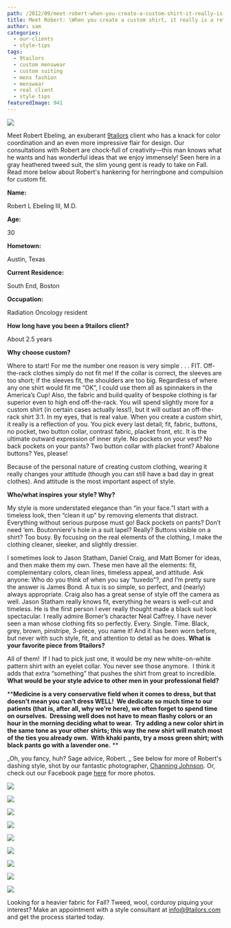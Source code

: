 ```yaml
---
path: /2012/09/meet-robert-when-you-create-a-custom-shirt-it-really-is-a-reflection-of-you/
title: Meet Robert: \When you create a custom shirt, it really is a reflection of you.\
author: sam
categories: 
  - our-clients
  - style-tips
tags: 
  - 9tailors
  - custom menswear
  - custom suiting
  - mens fashion
  - menswear
  - real client
  - style tips
featuredImage: 941
---
```

[![](http://2.bp.blogspot.com/-MDhZlEYk9o4/UFNlGrU81AI/AAAAAAAAA9A/7WRbS2X9X9g/s640/RobertProfile.jpg)](http://2.bp.blogspot.com/-MDhZlEYk9o4/UFNlGrU81AI/AAAAAAAAA9A/7WRbS2X9X9g/s1600/RobertProfile.jpg)

Meet Robert Ebeling, an exuberant [9tailors](http://www.9tailors.com/) client who has a knack for color coordination and an even more impressive flair for design. Our consultations with Robert are chock-full of creativity—this man knows what he wants and has wonderful ideas that we enjoy immensely! Seen here in a gray heathered tweed suit, the slim young gent is ready to take on Fall. Read more below about Robert's hankering for herringbone and compulsion for custom fit.

**Name:**

Robert L Ebeling III, M.D.

**Age:**

30

**Hometown:**

Austin, Texas

**Current Residence:**

South End, Boston

**Occupation:**

Radiation Oncology resident

**How long have you been a 9tailors client?**

About 2.5 years

**Why choose custom?**

Where to start! For me the number one reason is very simple . . . FIT. Off-the-rack clothes simply do not fit me! If the collar is correct, the sleeves are too short; if the sleeves fit, the shoulders are too big. Regardless of where any one shirt would fit me “OK”, I could use them all as spinnakers in the America’s Cup! Also, the fabric and build quality of bespoke clothing is far superior even to high end off-the-rack. You will spend slightly more for a custom shirt (in certain cases actually less!), but it will outlast an off-the-rack shirt 3:1. In my eyes, that is real value. When you create a custom shirt, it really is a reflection of you. You pick every last detail; fit, fabric, buttons, no pocket, two button collar, contrast fabric, placket front, etc. It is the ultimate outward expression of inner style. No pockets on your vest? No back pockets on your pants? Two button collar with placket front? Abalone buttons? Yes, please!

Because of the personal nature of creating custom clothing, wearing it really changes your attitude (though you can still have a bad day in great clothes). And attitude is the most important aspect of style.

**Who/what inspires your style? Why?**

My style is more understated elegance than “in your face.”I start with a timeless look, then “clean it up” by removing elements that distract. Everything without serious purpose must go! Back pockets on pants? Don’t need ‘em. Boutonniere's hole in a suit lapel? Really? Buttons visible on a shirt? Too busy. By focusing on the real elements of the clothing, I make the clothing cleaner, sleeker, and slightly dressier.

I sometimes look to Jason Statham, Daniel Craig, and Matt Bomer for ideas, and then make them my own. These men have all the elements: fit, complementary colors, clean lines, timeless appeal, and attitude. Ask anyone: Who do you think of when you say “tuxedo”?, and I’m pretty sure the answer is James Bond. A tux is so simple, so perfect, and (nearly) always appropriate. Craig also has a great sense of style off the camera as well. Jason Statham really knows fit, everything he wears is well-cut and timeless. He is the first person I ever really thought made a black suit look spectacular. I really admire Bomer’s character Neal Caffrey. I have never seen a man whose clothing fits so perfectly. Every. Single. Time. Black, grey, brown, pinstripe, 3-piece, you name it! And it has been worn before, but never with such style, fit, and attention to detail as he does. **What is your favorite piece from 9tailors?**

All of them!  If I had to pick just one, it would be my new white-on-white pattern shirt with an eyelet collar. You never see those anymore.  I think it adds that extra “something” that pushes the shirt from great to incredible. **What would be your style advice to other men in your professional field?**

****Medicine is a very conservative field when it comes to dress, but that doesn’t mean you can’t dress WELL!  We dedicate so much time to our patients (that is, after all, why we’re here), we often forget to spend time on ourselves.  Dressing well does not have to mean flashy colors or an hour in the morning deciding what to wear.  Try adding a new color shirt in the same tone as your other shirts; this way the new shirt will match most of the ties you already own.  With khaki pants, try a moss green shirt; with black pants go with a lavender one.** **

_Oh, you fancy, huh? Sage advice, Robert. _ See below for more of Robert's dashing style, shot by our fantastic photographer, [Channing Johnson](http://www.channingjohnson.com/). Or, check out our Facebook page [here](https://www.facebook.com/pages/9tailors/49696314250) for more photos.

[![](http://1.bp.blogspot.com/--mDaQ-XwRBY/UFNc4hNJKKI/AAAAAAAAA7A/EWEoxTim0GE/s320/20120414-9tailors-1599.jpg)](http://1.bp.blogspot.com/--mDaQ-XwRBY/UFNc4hNJKKI/AAAAAAAAA7A/EWEoxTim0GE/s1600/20120414-9tailors-1599.jpg)

[![](http://1.bp.blogspot.com/-_jY93NMRCP0/UFNc5RL9UcI/AAAAAAAAA7I/gNYtgD4NksA/s320/20120414-9tailors-1656.jpg)](http://1.bp.blogspot.com/-_jY93NMRCP0/UFNc5RL9UcI/AAAAAAAAA7I/gNYtgD4NksA/s1600/20120414-9tailors-1656.jpg)

[![](http://3.bp.blogspot.com/-kxNSu_t4Lls/UFNc6KuyZwI/AAAAAAAAA7Q/8ZEsG9n4aJQ/s320/20120414-9tailors-1729.jpg)](http://3.bp.blogspot.com/-kxNSu_t4Lls/UFNc6KuyZwI/AAAAAAAAA7Q/8ZEsG9n4aJQ/s1600/20120414-9tailors-1729.jpg)

[![](http://4.bp.blogspot.com/-Di0RpsnFlFg/UFNc6zkvo3I/AAAAAAAAA7Y/I-JKhr6ZIcM/s320/20120414-9tailors-1754.jpg)](http://4.bp.blogspot.com/-Di0RpsnFlFg/UFNc6zkvo3I/AAAAAAAAA7Y/I-JKhr6ZIcM/s1600/20120414-9tailors-1754.jpg)

[![](http://1.bp.blogspot.com/-bCyRonz2swY/UFNc73wVarI/AAAAAAAAA7g/HKO9Bt7EoSE/s320/20120414-9tailors-1780.jpg)](http://1.bp.blogspot.com/-bCyRonz2swY/UFNc73wVarI/AAAAAAAAA7g/HKO9Bt7EoSE/s1600/20120414-9tailors-1780.jpg)

[![](http://1.bp.blogspot.com/-hyTRVqlV2U4/UFNc8-4hKFI/AAAAAAAAA7o/O-F0zlzFhBQ/s320/20120414-9tailors-1874.jpg)](http://1.bp.blogspot.com/-hyTRVqlV2U4/UFNc8-4hKFI/AAAAAAAAA7o/O-F0zlzFhBQ/s1600/20120414-9tailors-1874.jpg)

[![](http://4.bp.blogspot.com/-HVcSDnngCC0/UFNc9rKU0JI/AAAAAAAAA7w/DyHbyACH_8Y/s320/20120414-9tailors-1893.jpg)](http://4.bp.blogspot.com/-HVcSDnngCC0/UFNc9rKU0JI/AAAAAAAAA7w/DyHbyACH_8Y/s1600/20120414-9tailors-1893.jpg)

[![](http://1.bp.blogspot.com/-EKxv7YPfT-A/UFNc-SzvrcI/AAAAAAAAA74/kYGXvdGoORg/s320/20120414-9tailors-1950.jpg)](http://1.bp.blogspot.com/-EKxv7YPfT-A/UFNc-SzvrcI/AAAAAAAAA74/kYGXvdGoORg/s1600/20120414-9tailors-1950.jpg)

[![](http://1.bp.blogspot.com/-U9VN33gi0z8/UFNdB6bh_yI/AAAAAAAAA8A/uTuhHvwtoDc/s320/20120414-9tailors-1907.jpg)](http://1.bp.blogspot.com/-U9VN33gi0z8/UFNdB6bh_yI/AAAAAAAAA8A/uTuhHvwtoDc/s1600/20120414-9tailors-1907.jpg)

Looking for a heavier fabric for Fall? Tweed, wool, corduroy piquing your interest? Make an appointment with a style consultant at [info@9tailors.com](mailto:info@9tailors.com) and get the process started today.